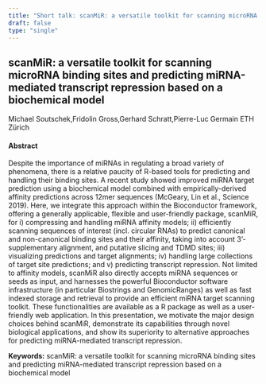 ```yaml
---
title: "Short talk: scanMiR: a versatile toolkit for scanning microRNA binding sites and predicting miRNA-mediated transcript repression based on a biochemical model"
draft: false
type: "single"
---
```


## scanMiR: a versatile toolkit for scanning microRNA binding sites and predicting miRNA-mediated transcript repression based on a biochemical model
Michael Soutschek,Fridolin Gross,Gerhard Schratt,Pierre-Luc Germain
ETH Zürich
#### Abstract

Despite the importance of miRNAs in regulating a broad variety of phenomena, there is a relative paucity of R-based tools for predicting and handling their binding sites. A recent study showed improved miRNA target prediction using a biochemical model combined with empirically-derived affinity predictions across 12mer sequences (McGeary, Lin et al., Science 2019). Here, we integrate this approach within the Bioconductor framework, offering a generally applicable, flexible and user-friendly package, scanMiR, for i) compressing and handling miRNA affinity models; ii) efficiently scanning sequences of interest (incl. circular RNAs) to predict canonical and non-canonical binding sites and their affinity, taking into account 3’-supplementary alignment, and putative slicing and TDMD sites; iii) visualizing predictions and target alignments; iv) handling large collections of target site predictions; and v) predicting transcript repression. Not limited to affinity models, scanMiR also directly accepts miRNA sequences or seeds as input, and harnesses the powerful Bioconductor software infrastructure (in particular Biostrings and GenomicRanges) as well as fast indexed storage and retrieval to provide an efficient miRNA target scanning toolkit. These functionalities are available as a R package as well as a user-friendly web application. In this presentation, we motivate the major design choices behind scanMiR, demonstrate its capabilities through novel biological applications, and show its superiority to alternative approaches for predicting miRNA-mediated transcript repression.


**Keywords:** scanMiR: a versatile toolkit for scanning microRNA binding sites and predicting miRNA-mediated transcript repression based on a biochemical model
